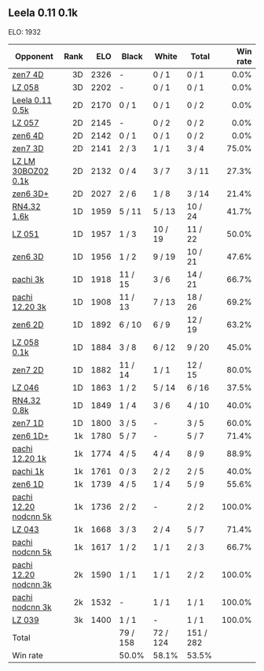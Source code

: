 ## Leela 0.11 0.1k ##

ELO: 1932

Opponent | Rank | ELO | Black | White | Total | Win rate
---------|-----:|----:|-------|-------|-------|-------:
[zen7 4D](zen7%204D.md) | 3D | 2326 | - | 0 / 1 | 0 / 1 | 0.0%
[LZ 058](LZ%20058.md) | 3D | 2202 | - | 0 / 1 | 0 / 1 | 0.0%
[Leela 0.11 0.5k](Leela%200.11%200.5k.md) | 2D | 2170 | 0 / 1 | 0 / 1 | 0 / 2 | 0.0%
[LZ 057](LZ%20057.md) | 2D | 2145 | - | 0 / 2 | 0 / 2 | 0.0%
[zen6 4D](zen6%204D.md) | 2D | 2142 | 0 / 1 | 0 / 1 | 0 / 2 | 0.0%
[zen7 3D](zen7%203D.md) | 2D | 2141 | 2 / 3 | 1 / 1 | 3 / 4 | 75.0%
[LZ LM 30BOZ02 0.1k](LZ%20LM%2030BOZ02%200.1k.md) | 2D | 2132 | 0 / 4 | 3 / 7 | 3 / 11 | 27.3%
[zen6 3D+](zen6%203D+.md) | 2D | 2027 | 2 / 6 | 1 / 8 | 3 / 14 | 21.4%
[RN4.32 1.6k](RN4.32%201.6k.md) | 1D | 1959 | 5 / 11 | 5 / 13 | 10 / 24 | 41.7%
[LZ 051](LZ%20051.md) | 1D | 1957 | 1 / 3 | 10 / 19 | 11 / 22 | 50.0%
[zen6 3D](zen6%203D.md) | 1D | 1956 | 1 / 2 | 9 / 19 | 10 / 21 | 47.6%
[pachi 3k](pachi%203k.md) | 1D | 1918 | 11 / 15 | 3 / 6 | 14 / 21 | 66.7%
[pachi 12.20 3k](pachi%2012.20%203k.md) | 1D | 1908 | 11 / 13 | 7 / 13 | 18 / 26 | 69.2%
[zen6 2D](zen6%202D.md) | 1D | 1892 | 6 / 10 | 6 / 9 | 12 / 19 | 63.2%
[LZ 058 0.1k](LZ%20058%200.1k.md) | 1D | 1884 | 3 / 8 | 6 / 12 | 9 / 20 | 45.0%
[zen7 2D](zen7%202D.md) | 1D | 1882 | 11 / 14 | 1 / 1 | 12 / 15 | 80.0%
[LZ 046](LZ%20046.md) | 1D | 1863 | 1 / 2 | 5 / 14 | 6 / 16 | 37.5%
[RN4.32 0.8k](RN4.32%200.8k.md) | 1D | 1849 | 1 / 4 | 3 / 6 | 4 / 10 | 40.0%
[zen7 1D](zen7%201D.md) | 1D | 1800 | 3 / 5 | - | 3 / 5 | 60.0%
[zen6 1D+](zen6%201D+.md) | 1k | 1780 | 5 / 7 | - | 5 / 7 | 71.4%
[pachi 12.20 1k](pachi%2012.20%201k.md) | 1k | 1774 | 4 / 5 | 4 / 4 | 8 / 9 | 88.9%
[pachi 1k](pachi%201k.md) | 1k | 1761 | 0 / 3 | 2 / 2 | 2 / 5 | 40.0%
[zen6 1D](zen6%201D.md) | 1k | 1739 | 4 / 5 | 1 / 4 | 5 / 9 | 55.6%
[pachi 12.20 nodcnn 5k](pachi%2012.20%20nodcnn%205k.md) | 1k | 1736 | 2 / 2 | - | 2 / 2 | 100.0%
[LZ 043](LZ%20043.md) | 1k | 1668 | 3 / 3 | 2 / 4 | 5 / 7 | 71.4%
[pachi nodcnn 5k](pachi%20nodcnn%205k.md) | 1k | 1617 | 1 / 2 | 1 / 1 | 2 / 3 | 66.7%
[pachi 12.20 nodcnn 3k](pachi%2012.20%20nodcnn%203k.md) | 2k | 1590 | 1 / 1 | 1 / 1 | 2 / 2 | 100.0%
[pachi nodcnn 3k](pachi%20nodcnn%203k.md) | 2k | 1532 | - | 1 / 1 | 1 / 1 | 100.0%
[LZ 039](LZ%20039.md) | 3k | 1400 | 1 / 1 | - | 1 / 1 | 100.0%
Total | | | 79 / 158 | 72 / 124 | 151 / 282 | 
Win rate| | | 50.0% | 58.1% | 53.5% | 
